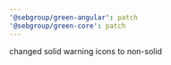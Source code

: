 ```yaml
---
'@sebgroup/green-angular': patch
'@sebgroup/green-core': patch
---
```


changed solid warning icons to non-solid
